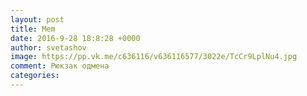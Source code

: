```yaml
--- 
layout: post 
title: Mem 
date: 2016-9-28 18:8:28 +0000 
author: svetashov 
image: https://pp.vk.me/c636116/v636116577/3022e/TcCr9LplNu4.jpg
comment: Рюкзак одмена
categories: 
---
```

